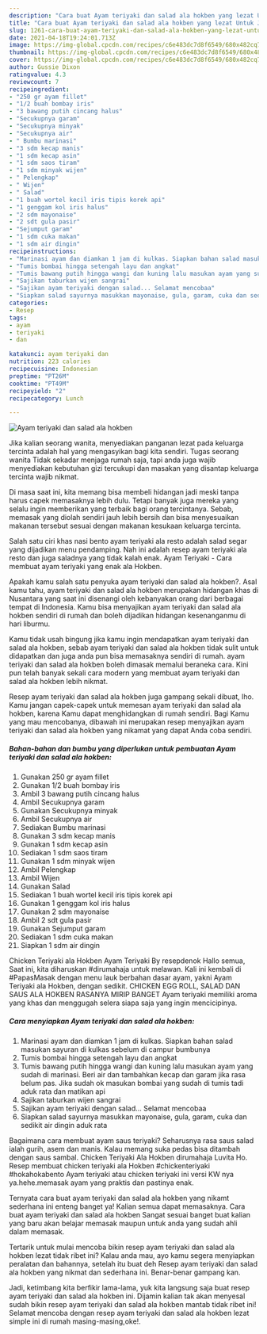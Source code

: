 ```yaml
---
description: "Cara buat Ayam teriyaki dan salad ala hokben yang lezat Untuk Jualan"
title: "Cara buat Ayam teriyaki dan salad ala hokben yang lezat Untuk Jualan"
slug: 1261-cara-buat-ayam-teriyaki-dan-salad-ala-hokben-yang-lezat-untuk-jualan
date: 2021-04-18T19:24:01.713Z
image: https://img-global.cpcdn.com/recipes/c6e483dc7d8f6549/680x482cq70/ayam-teriyaki-dan-salad-ala-hokben-foto-resep-utama.jpg
thumbnail: https://img-global.cpcdn.com/recipes/c6e483dc7d8f6549/680x482cq70/ayam-teriyaki-dan-salad-ala-hokben-foto-resep-utama.jpg
cover: https://img-global.cpcdn.com/recipes/c6e483dc7d8f6549/680x482cq70/ayam-teriyaki-dan-salad-ala-hokben-foto-resep-utama.jpg
author: Gussie Dixon
ratingvalue: 4.3
reviewcount: 7
recipeingredient:
- "250 gr ayam fillet"
- "1/2 buah bombay iris"
- "3 bawang putih cincang halus"
- "Secukupnya garam"
- "Secukupnya minyak"
- "Secukupnya air"
- " Bumbu marinasi"
- "3 sdm kecap manis"
- "1 sdm kecap asin"
- "1 sdm saos tiram"
- "1 sdm minyak wijen"
- " Pelengkap"
- " Wijen"
- " Salad"
- "1 buah wortel kecil iris tipis korek api"
- "1 genggam kol iris halus"
- "2 sdm mayonaise"
- "2 sdt gula pasir"
- "Sejumput garam"
- "1 sdm cuka makan"
- "1 sdm air dingin"
recipeinstructions:
- "Marinasi ayam dan diamkan 1 jam di kulkas. Siapkan bahan salad masukan sayuran di kulkas sebelum di campur bumbunya"
- "Tumis bombai hingga setengah layu dan angkat"
- "Tumis bawang putih hingga wangi dan kuning lalu masukan ayam yang sudah di marinasi. Beri air dan tambahkan kecap dan garam jika rasa belum pas. Jika sudah ok masukan bombai yang sudah di tumis tadi aduk rata dan matikan api"
- "Sajikan taburkan wijen sangrai"
- "Sajikan ayam teriyaki dengan salad... Selamat mencobaa"
- "Siapkan salad sayurnya masukkan mayonaise, gula, garam, cuka dan sedikit air dingin aduk rata"
categories:
- Resep
tags:
- ayam
- teriyaki
- dan

katakunci: ayam teriyaki dan 
nutrition: 223 calories
recipecuisine: Indonesian
preptime: "PT26M"
cooktime: "PT49M"
recipeyield: "2"
recipecategory: Lunch

---
```



![Ayam teriyaki dan salad ala hokben](https://img-global.cpcdn.com/recipes/c6e483dc7d8f6549/680x482cq70/ayam-teriyaki-dan-salad-ala-hokben-foto-resep-utama.jpg)

Jika kalian seorang wanita, menyediakan panganan lezat pada keluarga tercinta adalah hal yang mengasyikan bagi kita sendiri. Tugas seorang  wanita Tidak sekadar menjaga rumah saja, tapi anda juga wajib menyediakan kebutuhan gizi tercukupi dan masakan yang disantap keluarga tercinta wajib nikmat.

Di masa  saat ini, kita memang bisa membeli hidangan jadi meski tanpa harus capek memasaknya lebih dulu. Tetapi banyak juga mereka yang selalu ingin memberikan yang terbaik bagi orang tercintanya. Sebab, memasak yang diolah sendiri jauh lebih bersih dan bisa menyesuaikan makanan tersebut sesuai dengan makanan kesukaan keluarga tercinta. 

Salah satu ciri khas nasi bento ayam teriyaki ala resto adalah salad segar yang dijadikan menu pendamping. Nah ini adalah resep ayam teriyaki ala resto dan juga saladnya yang tidak kalah enak. Ayam Teriyaki - Cara membuat ayam teriyaki yang enak ala Hokben.

Apakah kamu salah satu penyuka ayam teriyaki dan salad ala hokben?. Asal kamu tahu, ayam teriyaki dan salad ala hokben merupakan hidangan khas di Nusantara yang saat ini disenangi oleh kebanyakan orang dari berbagai tempat di Indonesia. Kamu bisa menyajikan ayam teriyaki dan salad ala hokben sendiri di rumah dan boleh dijadikan hidangan kesenanganmu di hari liburmu.

Kamu tidak usah bingung jika kamu ingin mendapatkan ayam teriyaki dan salad ala hokben, sebab ayam teriyaki dan salad ala hokben tidak sulit untuk didapatkan dan juga anda pun bisa memasaknya sendiri di rumah. ayam teriyaki dan salad ala hokben boleh dimasak memalui beraneka cara. Kini pun telah banyak sekali cara modern yang membuat ayam teriyaki dan salad ala hokben lebih nikmat.

Resep ayam teriyaki dan salad ala hokben juga gampang sekali dibuat, lho. Kamu jangan capek-capek untuk memesan ayam teriyaki dan salad ala hokben, karena Kamu dapat menghidangkan di rumah sendiri. Bagi Kamu yang mau mencobanya, dibawah ini merupakan resep menyajikan ayam teriyaki dan salad ala hokben yang nikamat yang dapat Anda coba sendiri.

<!--inarticleads1-->

##### Bahan-bahan dan bumbu yang diperlukan untuk pembuatan Ayam teriyaki dan salad ala hokben:

1. Gunakan 250 gr ayam fillet
1. Gunakan 1/2 buah bombay iris
1. Ambil 3 bawang putih cincang halus
1. Ambil Secukupnya garam
1. Gunakan Secukupnya minyak
1. Ambil Secukupnya air
1. Sediakan  Bumbu marinasi
1. Gunakan 3 sdm kecap manis
1. Gunakan 1 sdm kecap asin
1. Sediakan 1 sdm saos tiram
1. Gunakan 1 sdm minyak wijen
1. Ambil  Pelengkap
1. Ambil  Wijen
1. Gunakan  Salad
1. Sediakan 1 buah wortel kecil iris tipis korek api
1. Gunakan 1 genggam kol iris halus
1. Gunakan 2 sdm mayonaise
1. Ambil 2 sdt gula pasir
1. Gunakan Sejumput garam
1. Sediakan 1 sdm cuka makan
1. Siapkan 1 sdm air dingin


Chicken Teriyaki ala Hokben Ayam Teriyaki By resepdenok Hallo semua, Saat ini, kita diharuskan #dirumahaja untuk melawan. Kali ini kembali di #PapasMasak dengan menu lauk berbahan dasar ayam, yakni Ayam Teriyaki ala Hokben, dengan sedikit. CHICKEN EGG ROLL, SALAD DAN SAUS ALA HOKBEN RASANYA MIRIP BANGET Ayam teriyaki memiliki aroma yang khas dan menggugah selera siapa saja yang ingin mencicipinya. 

<!--inarticleads2-->

##### Cara menyiapkan Ayam teriyaki dan salad ala hokben:

1. Marinasi ayam dan diamkan 1 jam di kulkas. Siapkan bahan salad masukan sayuran di kulkas sebelum di campur bumbunya
1. Tumis bombai hingga setengah layu dan angkat
1. Tumis bawang putih hingga wangi dan kuning lalu masukan ayam yang sudah di marinasi. Beri air dan tambahkan kecap dan garam jika rasa belum pas. Jika sudah ok masukan bombai yang sudah di tumis tadi aduk rata dan matikan api
1. Sajikan taburkan wijen sangrai
1. Sajikan ayam teriyaki dengan salad... Selamat mencobaa
1. Siapkan salad sayurnya masukkan mayonaise, gula, garam, cuka dan sedikit air dingin aduk rata


Bagaimana cara membuat ayam saus teriyaki? Seharusnya rasa saus salad ialah gurih, asem dan manis. Kalau memang suka pedas bisa ditambah dengan saus sambal. Chicken Teriyaki Ala Hokben dirumahaja Luvita Ho. Resep membuat chicken teriyaki ala Hokben #chickenteriyaki #hokahokabento Ayam teriyaki atau chicken teriyaki ini versi KW nya ya.hehe.memasak ayam yang praktis dan pastinya enak. 

Ternyata cara buat ayam teriyaki dan salad ala hokben yang nikamt sederhana ini enteng banget ya! Kalian semua dapat memasaknya. Cara buat ayam teriyaki dan salad ala hokben Sangat sesuai banget buat kalian yang baru akan belajar memasak maupun untuk anda yang sudah ahli dalam memasak.

Tertarik untuk mulai mencoba bikin resep ayam teriyaki dan salad ala hokben lezat tidak ribet ini? Kalau anda mau, ayo kamu segera menyiapkan peralatan dan bahannya, setelah itu buat deh Resep ayam teriyaki dan salad ala hokben yang nikmat dan sederhana ini. Benar-benar gampang kan. 

Jadi, ketimbang kita berfikir lama-lama, yuk kita langsung saja buat resep ayam teriyaki dan salad ala hokben ini. Dijamin kalian tak akan menyesal sudah bikin resep ayam teriyaki dan salad ala hokben mantab tidak ribet ini! Selamat mencoba dengan resep ayam teriyaki dan salad ala hokben lezat simple ini di rumah masing-masing,oke!.

